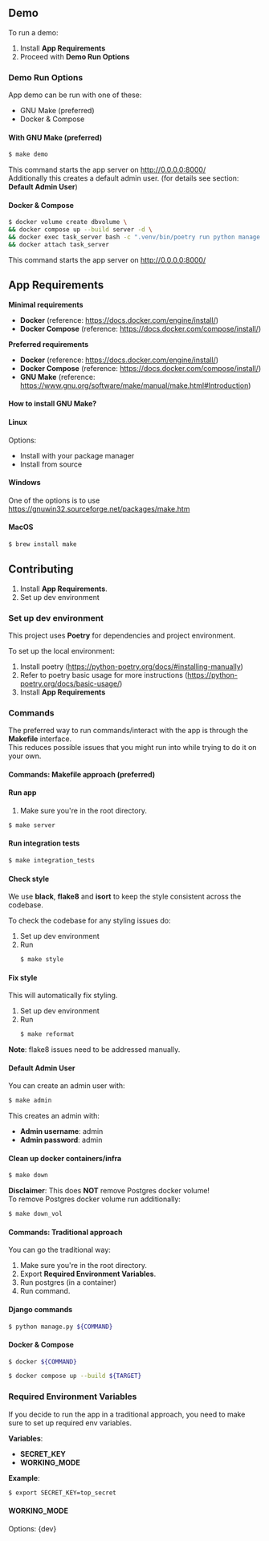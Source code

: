 ## Demo
To run a demo:
1. Install **App Requirements**
2. Proceed with **Demo Run Options**

### Demo Run Options
App demo can be run with one of these:
- GNU Make (preferred)
- Docker & Compose

#### With GNU Make (preferred)
```bash
$ make demo
```

This command starts the app server on http://0.0.0.0:8000/ \
Additionally this creates a default admin user. (for details see section: **Default Admin User**)


#### Docker & Compose
```bash
$ docker volume create dbvolume \ 
&& docker compose up --build server -d \
&& docker exec task_server bash -c ".venv/bin/poetry run python manage.py prefixes" \
&& docker attach task_server
```
This command starts the app server on http://0.0.0.0:8000/

## App Requirements
**Minimal requirements**
- **Docker** (reference: https://docs.docker.com/engine/install/)
- **Docker Compose** (reference: https://docs.docker.com/compose/install/)

**Preferred requirements**
- **Docker** (reference: https://docs.docker.com/engine/install/)
- **Docker Compose** (reference: https://docs.docker.com/compose/install/)
- **GNU Make** (reference: https://www.gnu.org/software/make/manual/make.html#Introduction)

#### How to install GNU Make?
#### Linux
Options:
- Install with your package manager
- Install from source

#### Windows
One of the options is to use https://gnuwin32.sourceforge.net/packages/make.htm

#### MacOS
```bash
$ brew install make
```

## Contributing
1. Install **App Requirements**.
2. Set up dev environment

### Set up dev environment
This project uses **Poetry** for dependencies and project environment.

To set up the local environment:
1. Install poetry (https://python-poetry.org/docs/#installing-manually)
2. Refer to poetry basic usage for more instructions (https://python-poetry.org/docs/basic-usage/)
3. Install **App Requirements**

### Commands
The preferred way to run commands/interact with the app is through the **Makefile** interface. \
This reduces possible issues that you might run into while trying to do it on your own.

#### Commands: Makefile approach (preferred)

#### Run app
1. Make sure you're in the root directory.

```bash
$ make server
```

#### Run integration tests
```bash
$ make integration_tests
```

#### Check style
We use **black**, **flake8** and **isort** to keep the style consistent across the codebase.

To check the codebase for any styling issues do:
1. Set up dev environment
2. Run
    ```bash
    $ make style
    ```


#### Fix style
This will automatically fix styling.

1. Set up dev environment
2. Run
    ```bash
    $ make reformat
    ```
**Note**: flake8 issues need to be addressed manually.

#### Default Admin User
You can create an admin user with:

```bash
$ make admin
```

This creates an admin with:
- **Admin username**: admin 
- **Admin password**: admin

#### Clean up docker containers/infra
```bash
$ make down
```
**Disclaimer**: This does **NOT** remove Postgres docker volume!\
To remove Postgres docker volume run additionally:
```bash
$ make down_vol
```

#### Commands: Traditional approach
You can go the traditional way:

1. Make sure you're in the root directory. 
2. Export **Required Environment Variables**.
3. Run postgres (in a container)
4. Run command.

#### Django commands
```bash
$ python manage.py ${COMMAND}
```

#### Docker & Compose
```bash
$ docker ${COMMAND}
```

```bash
$ docker compose up --build ${TARGET} 
```

### Required Environment Variables
If you decide to run the app in a traditional approach, you need to make sure to set up required env variables. 

**Variables**:
- **SECRET_KEY**
- **WORKING_MODE**

**Example**:
```bash
$ export SECRET_KEY=top_secret
```

#### WORKING_MODE
Options: {dev}